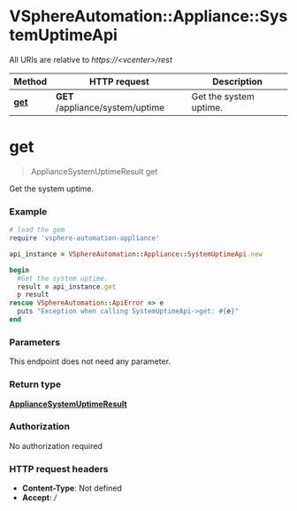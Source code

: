# VSphereAutomation::Appliance::SystemUptimeApi

All URIs are relative to *https://&lt;vcenter&gt;/rest*

Method | HTTP request | Description
------------- | ------------- | -------------
[**get**](SystemUptimeApi.md#get) | **GET** /appliance/system/uptime | Get the system uptime.


# **get**
> ApplianceSystemUptimeResult get

Get the system uptime.

### Example
```ruby
# load the gem
require 'vsphere-automation-appliance'

api_instance = VSphereAutomation::Appliance::SystemUptimeApi.new

begin
  #Get the system uptime.
  result = api_instance.get
  p result
rescue VSphereAutomation::ApiError => e
  puts "Exception when calling SystemUptimeApi->get: #{e}"
end
```

### Parameters
This endpoint does not need any parameter.

### Return type

[**ApplianceSystemUptimeResult**](ApplianceSystemUptimeResult.md)

### Authorization

No authorization required

### HTTP request headers

 - **Content-Type**: Not defined
 - **Accept**: */*



